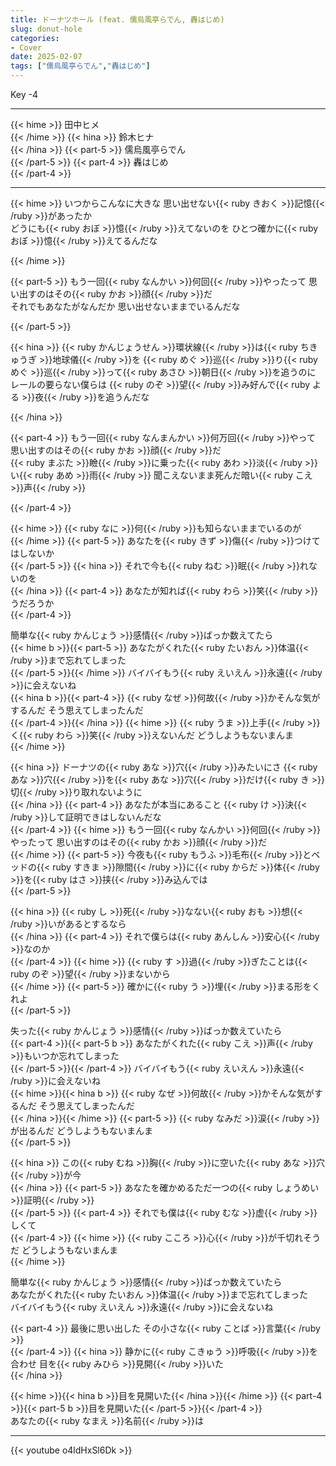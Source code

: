 ```yaml
---
title: ドーナツホール (feat. 儒烏風亭らでん, 轟はじめ)
slug: donut-hole
categories:
- Cover
date: 2025-02-07
tags: ["儒烏風亭らでん","轟はじめ"]
---
```


Key -4

---

{{< hime >}}
田中ヒメ  
{{< /hime >}}
{{< hina >}}
鈴木ヒナ  
{{< /hina >}}
{{< part-5 >}}
儒烏風亭らでん  
{{< /part-5 >}}
{{< part-4 >}}
轟はじめ  
{{< /part-4 >}}


---

{{< hime >}}
いつからこんなに大きな 思い出せない{{< ruby きおく >}}記憶{{< /ruby >}}があったか  
どうにも{{< ruby おぼ >}}憶{{< /ruby >}}えてないのを ひとつ確かに{{< ruby おぼ >}}憶{{< /ruby >}}えてるんだな  

{{< /hime >}}

{{< part-5 >}}
もう一回{{< ruby なんかい >}}何回{{< /ruby >}}やったって 思い出すのはその{{< ruby かお >}}顔{{< /ruby >}}だ  
それでもあなたがなんだか 思い出せないままでいるんだな  

{{< /part-5 >}}

{{< hina >}}
{{< ruby かんじょうせん >}}環状線{{< /ruby >}}は{{< ruby ちきゅうぎ >}}地球儀{{< /ruby >}}を {{< ruby めぐ >}}巡{{< /ruby >}}り{{< ruby めぐ >}}巡{{< /ruby >}}って{{< ruby あさひ >}}朝日{{< /ruby >}}を追うのに  
レールの要らない僕らは {{< ruby のぞ >}}望{{< /ruby >}}み好んで{{< ruby よる >}}夜{{< /ruby >}}を追うんだな  

{{< /hina >}}

{{< part-4 >}}
もう一回{{< ruby なんまんかい >}}何万回{{< /ruby >}}やって 思い出すのはその{{< ruby かお >}}顔{{< /ruby >}}だ  
{{< ruby まぶた >}}瞼{{< /ruby >}}に乗った{{< ruby あわ >}}淡{{< /ruby >}}い{{< ruby あめ >}}雨{{< /ruby >}} 聞こえないまま死んだ暗い{{< ruby こえ >}}声{{< /ruby >}}  

{{< /part-4 >}}

{{< hime >}}
{{< ruby なに >}}何{{< /ruby >}}も知らないままでいるのが  
{{< /hime >}}
{{< part-5 >}}
あなたを{{< ruby きず >}}傷{{< /ruby >}}つけてはしないか  
{{< /part-5 >}}
{{< hina >}}
それで今も{{< ruby ねむ >}}眠{{< /ruby >}}れないのを  
{{< /hina >}}
{{< part-4 >}}
あなたが知れば{{< ruby わら >}}笑{{< /ruby >}}うだろうか  
{{< /part-4 >}}

簡単な{{< ruby かんじょう >}}感情{{< /ruby >}}ばっか数えてたら  
{{< hime b >}}{{< part-5 >}}
あなたがくれた{{< ruby たいおん >}}体温{{< /ruby >}}まで忘れてしまった  
{{< /part-5 >}}{{< /hime >}}
バイバイもう{{< ruby えいえん >}}永遠{{< /ruby >}}に会えないね  
{{< hina b >}}{{< part-4 >}}
{{< ruby なぜ >}}何故{{< /ruby >}}かそんな気がするんだ そう思えてしまったんだ  
{{< /part-4 >}}{{< /hina >}}
{{< hime >}}
{{< ruby うま >}}上手{{< /ruby >}}く{{< ruby わら >}}笑{{< /ruby >}}えないんだ どうしようもないまんま  
{{< /hime >}}

{{< hina >}}
ドーナツの{{< ruby あな >}}穴{{< /ruby >}}みたいにさ {{< ruby あな >}}穴{{< /ruby >}}を{{< ruby あな >}}穴{{< /ruby >}}だけ{{< ruby き >}}切{{< /ruby >}}り取れないように  
{{< /hina >}}
{{< part-4 >}}
あなたが本当にあること {{< ruby け >}}決{{< /ruby >}}して証明できはしないんだな  
{{< /part-4 >}}
{{< hime >}}
もう一回{{< ruby なんかい >}}何回{{< /ruby >}}やったって 思い出すのはその{{< ruby かお >}}顔{{< /ruby >}}だ  
{{< /hime >}}
{{< part-5 >}}
今夜も{{< ruby もうふ >}}毛布{{< /ruby >}}とベッドの{{< ruby すきま >}}隙間{{< /ruby >}}に{{< ruby からだ >}}体{{< /ruby >}}を{{< ruby はさ >}}挟{{< /ruby >}}み込んでは  
{{< /part-5 >}}

{{< hina >}}
{{< ruby し >}}死{{< /ruby >}}なない{{< ruby おも >}}想{{< /ruby >}}いがあるとするなら  
{{< /hina >}}
{{< part-4 >}}
それで僕らは{{< ruby あんしん >}}安心{{< /ruby >}}なのか  
{{< /part-4 >}}
{{< hime >}}
{{< ruby す >}}過{{< /ruby >}}ぎたことは{{< ruby のぞ >}}望{{< /ruby >}}まないから  
{{< /hime >}}
{{< part-5 >}}
確かに{{< ruby う >}}埋{{< /ruby >}}まる形をくれよ  
{{< /part-5 >}}

失った{{< ruby かんじょう >}}感情{{< /ruby >}}ばっか数えていたら  
{{< part-4 >}}{{< part-5 b >}}
あなたがくれた{{< ruby こえ >}}声{{< /ruby >}}もいつか忘れてしまった  
{{< /part-5 >}}{{< /part-4 >}}
バイバイもう{{< ruby えいえん >}}永遠{{< /ruby >}}に会えないね  
{{< hime >}}{{< hina b >}}
{{< ruby なぜ >}}何故{{< /ruby >}}かそんな気がするんだ そう思えてしまったんだ  
{{< /hina >}}{{< /hime >}}
{{< part-5 >}}
{{< ruby なみだ >}}涙{{< /ruby >}}が出るんだ どうしようもないまんま  
{{< /part-5 >}}

{{< hina >}}
この{{< ruby むね >}}胸{{< /ruby >}}に空いた{{< ruby あな >}}穴{{< /ruby >}}が今  
{{< /hina >}}
{{< part-5 >}}
あなたを確かめるただ一つの{{< ruby しょうめい >}}証明{{< /ruby >}}  
{{< /part-5 >}}
{{< part-4 >}}
それでも僕は{{< ruby むな >}}虚{{< /ruby >}}しくて  
{{< /part-4 >}}
{{< hime >}}
{{< ruby こころ >}}心{{< /ruby >}}が千切れそうだ どうしようもないまんま  
{{< /hime >}}

簡単な{{< ruby かんじょう >}}感情{{< /ruby >}}ばっか数えていたら  
あなたがくれた{{< ruby たいおん >}}体温{{< /ruby >}}まで忘れてしまった  
バイバイもう{{< ruby えいえん >}}永遠{{< /ruby >}}に会えないね  

{{< part-4 >}}
最後に思い出した その小さな{{< ruby ことば >}}言葉{{< /ruby >}}  
{{< /part-4 >}}
{{< hina >}}
静かに{{< ruby こきゅう >}}呼吸{{< /ruby >}}を合わせ 目を{{< ruby みひら >}}見開{{< /ruby >}}いた  
{{< /hina >}}

{{< hime >}}{{< hina b >}}目を見開いた{{< /hina >}}{{< /hime >}} 
{{< part-4 >}}{{< part-5 b >}}目を見開いた{{< /part-5 >}}{{< /part-4 >}}  
あなたの{{< ruby なまえ >}}名前{{< /ruby >}}は  

---

{{< youtube o4ldHxSl6Dk >}}